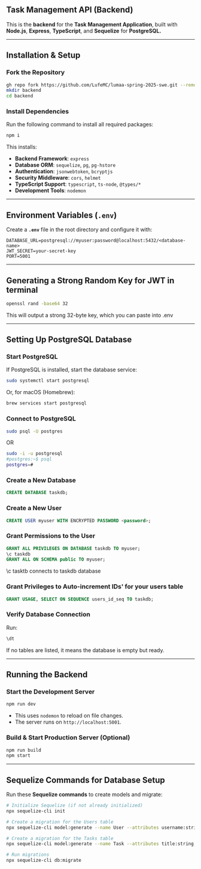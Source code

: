 ## Task Management API (Backend)

This is the **backend** for the **Task Management Application**, built with **Node.js**, **Express**, **TypeScript**, and **Sequelize** for **PostgreSQL.**

---

## **Installation & Setup**

### **Fork the Repository**
```sh
gh repo fork https://github.com/LufeMC/lumaa-spring-2025-swe.git --remote=true
mkdir backend
cd backend
```

### **Install Dependencies**
Run the following command to install all required packages:
```sh
npm i
```

This installs:
- **Backend Framework**: `express`
- **Database ORM**: `sequelize`, `pg`, `pg-hstore`
- **Authentication**: `jsonwebtoken`, `bcryptjs`
- **Security Middleware**: `cors`, `helmet`
- **TypeScript Support**: `typescript`, `ts-node`, `@types/*`
- **Development Tools**: `nodemon`

---

## **Environment Variables (`.env`)**
Create a **`.env`** file in the root directory and configure it with:
```env
DATABASE_URL=postgresql://myuser:password@localhost:5432/<database-name>
JWT_SECRET=your-secret-key
PORT=5001
```

---

## **Generating a Strong Random Key for JWT in terminal**
```sh
openssl rand -base64 32
```
This will output a strong 32-byte key, which you can paste into .env

---

## **Setting Up PostgreSQL Database**
### **Start PostgreSQL**
If PostgreSQL is installed, start the database service:
```sh
sudo systemctl start postgresql
```
Or, for macOS (Homebrew):
```sh
brew services start postgresql
```

### **Connect to PostgreSQL**
```sh
sudo psql -U postgres
```
OR

```sh
sudo -i -u postgresql
#postgres:~$ psql
postgres=# 
```

### **Create a New Database**
```sql
CREATE DATABASE taskdb;
```

### **Create a New User**
```sql
CREATE USER myuser WITH ENCRYPTED PASSWORD <password>;
```

### **Grant Permissions to the User**
```sql
GRANT ALL PRIVILEGES ON DATABASE taskdb TO myuser;
\c taskdb 
GRANT ALL ON SCHEMA public TO myuser;
```
\c tasktb connects to taskdb database

### **Grant Privileges to Auto-increment IDs' for your users table**
```sql
GRANT USAGE, SELECT ON SEQUENCE users_id_seq TO taskdb;
```

### **Verify Database Connection**
Run:
```sql
\dt
```
If no tables are listed, it means the database is empty but ready.

---

## **Running the Backend**
### **Start the Development Server**
```sh
npm run dev
```
- This uses `nodemon` to reload on file changes.
- The server runs on `http://localhost:5001`.

### **Build & Start Production Server (Optional)**
```sh
npm run build
npm start
```

---

## **Sequelize Commands for Database Setup**
Run these **Sequelize commands** to create models and migrate:
```sh
# Initialize Sequelize (if not already initialized)
npx sequelize-cli init

# Create a migration for the Users table
npx sequelize-cli model:generate --name User --attributes username:string,password:string

# Create a migration for the Tasks table
npx sequelize-cli model:generate --name Task --attributes title:string,description:string,isComplete:boolean,userId:integer

# Run migrations
npx sequelize-cli db:migrate
```